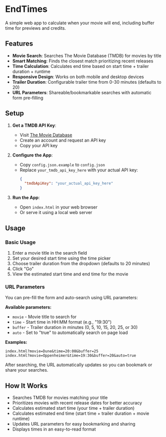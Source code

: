 # EndTimes

A simple web app to calculate when your movie will end, including buffer time for previews and credits.

## Features

- **Movie Search**: Searches The Movie Database (TMDB) for movies by title
- **Smart Matching**: Finds the closest match prioritizing recent releases  
- **Time Calculation**: Calculates end time based on start time + trailer duration + runtime
- **Responsive Design**: Works on both mobile and desktop devices
- **Trailer Duration**: Configurable trailer time from 0-30 minutes (defaults to 20)
- **URL Parameters**: Shareable/bookmarkable searches with automatic form pre-filling

## Setup

1. **Get a TMDB API Key**:
   - Visit [The Movie Database](https://www.themoviedb.org/settings/api)
   - Create an account and request an API key
   - Copy your API key

2. **Configure the App**:
   - Copy `config.json.example` to `config.json`
   - Replace `your_tmdb_api_key_here` with your actual API key:
     ```json
     {
       "tmdbApiKey": "your_actual_api_key_here"
     }
     ```

3. **Run the App**:
   - Open `index.html` in your web browser
   - Or serve it using a local web server

## Usage

### Basic Usage
1. Enter a movie title in the search field
2. Set your desired start time using the time picker
3. Choose trailer duration from the dropdown (defaults to 20 minutes)
4. Click "Go" 
5. View the estimated start time and end time for the movie

### URL Parameters
You can pre-fill the form and auto-search using URL parameters:

**Available parameters:**
- `movie` - Movie title to search for
- `time` - Start time in HH:MM format (e.g., "19:30")
- `buffer` - Trailer duration in minutes (0, 5, 10, 15, 20, 25, or 30)
- `auto` - Set to "true" to automatically search on page load

**Examples:**
```
index.html?movie=Dune&time=20:00&buffer=25
index.html?movie=Oppenheimer&time=19:30&buffer=20&auto=true
```

After searching, the URL automatically updates so you can bookmark or share your searches.

## How It Works

- Searches TMDB for movies matching your title
- Prioritizes movies with recent release dates for better accuracy
- Calculates estimated start time (your time + trailer duration)
- Calculates estimated end time (start time + trailer duration + movie runtime)
- Updates URL parameters for easy bookmarking and sharing
- Displays times in an easy-to-read format
